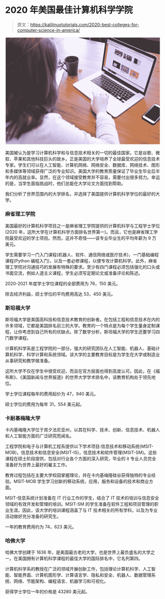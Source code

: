 # 2020 年美国最佳计算机科学学院

> 原文：<https://kalilinuxtutorials.com/2020-best-colleges-for-computer-science-in-america/>

[![2020 Best Colleges for Computer Science in America](img//9841bd66e174ecc5673a802177e81595.png "2020 Best Colleges for Computer Science in America")](https://1.bp.blogspot.com/-05QOKczj1aQ/X1jnwtxdYCI/AAAAAAAAKYY/FjZ7hI0Klq86HBfcEn6CvVAl2mMWOTX0wCLcBGAsYHQ/s16000/WRITI.png)

美国被认为是学习计算机科学和与信息技术相关的一切的最佳国家。它是谷歌、微软、苹果和其他科技巨头的故乡。正是美国的大学培养了全球最受欢迎的信息技术专家。学生们可以在人工智能、计算机网络、网络安全、数据库、网络技术、图形和多媒体等领域获得广泛的专业知识。美国大学的教育质量保证了毕业生毕业后半年内的高就业率。显然，在这个领域接受教育并不容易，需要付出很多努力。幸运的是，当学生面临挑战时，他们总能在大学论文方面找到帮助。

我们分析了世界范围内的大学排名，并选择了美国提供计算机科学学位的最好的大学。

### 麻省理工学院

美国最好的计算机科学项目之一是麻省理工学院提供的计算机科学与工程学士学位(2020 年，这所大学在计算机科学方面排名世界第一)。而且，它也是麻省理工学院最受欢迎的学士项目。然而，这并不奇怪——该专业毕业生的平均年薪为 9 万美元。

学生需要学习一门入门课程(机器人、软件、通信网络或医疗技术)，一门基础编程课程(Python 编程入门)，以及一套必修课程，以便专攻计算机科学。此外，麻省理工学院对沟通技巧的发展有特殊的要求。至少有四门课程必须包括强化的口头或书面交流，例如人道主义课程，学生必须写定期论文或准备评论和陈述。

2020-2021 年度学士学位课程的全部费用为 76，150 美元。

除去经济利益，硕士学位的平均费用高达 53，450 美元。

### 斯坦福大学

斯坦福大学是美国高科技和信息技术教育的创新者。在包括工程和信息技术在内的许多领域，它都是美国排名前三的大学。教育的一个特点是为每个学生量身定制课程，让你考虑到自己所有的优缺点。除了数学分析，斯坦福大学的学生还要学习四门数学课程。

计算机科学系是工程学院的一部分。强大的研究团队在人工智能、机器人、基础计算机科学、科学计算和系统领域。该大学的主要教育目标是为学生在大学或制造业从事研究和教学做准备。

这所大学不仅在学生中很受欢迎，而且在官方层面也得到高度认可。因此，在《福布斯》、《美国新闻与世界报道》的世界大学学术排名中，该教育机构处于领先地位。

学士学位课程每年的费用起价为 47，940 美元。

硕士学位的费用为每年 31，554 美元起。

### 卡耐基梅隆大学

卡内基梅隆大学位于宾夕法尼亚州，以其在科学、技术、创新、信息技术、机器人和人工智能方面的广泛研究而闻名。

工程学院和电子与计算机工程系提供以下学术项目:信息技术和移动系统(MSIT-MOB)，信息技术和信息安全(MSIT-IS)，信息技术和软件管理(MSIT-SM)。这些课程在硕士阶段提供，包括对行业各个方面的深入研究，毕业的 it 专业人员完全准备好为世界上最好的雇主工作。

教育过程包括在主要大学校园掌握理论，并在卡内基梅隆硅谷获得独特的专业经验。MSIT-MOB 学生学习创新的移动系统，应用，服务和设备的技术和商业方面。

MSIT-信息系统计划准备在 IT 行业工作的学生，结合了 IT 技术的培训与信息安全领域的有效开发和管理的培训。MSIT-SM 的学生准备在软件工程和项目管理的职业生涯。因此，该大学的培训课程涵盖了与 IT 技术相关的所有学科，以及为专业活动做好充分准备的研究生。

一年的教育费用约为 74，623 美元。

### 哈佛大学

哈佛大学创建于 1636 年，是美国最古老的大学，也是世界上最负盛名的大学之一。在美国拥有计算机科学课程的最佳大学的国际排名中，它名列第四。

计算机科学系的教授在广泛的领域开展创新工作，包括理论计算机科学、人工智能、智能界面、计算机图形学、计算语言学、隐私和安全、机器人、数据管理系统、网络、节能架构、编程语言、机器学习和可视化。

获得学士学位一年的价格是 43280 美元起。